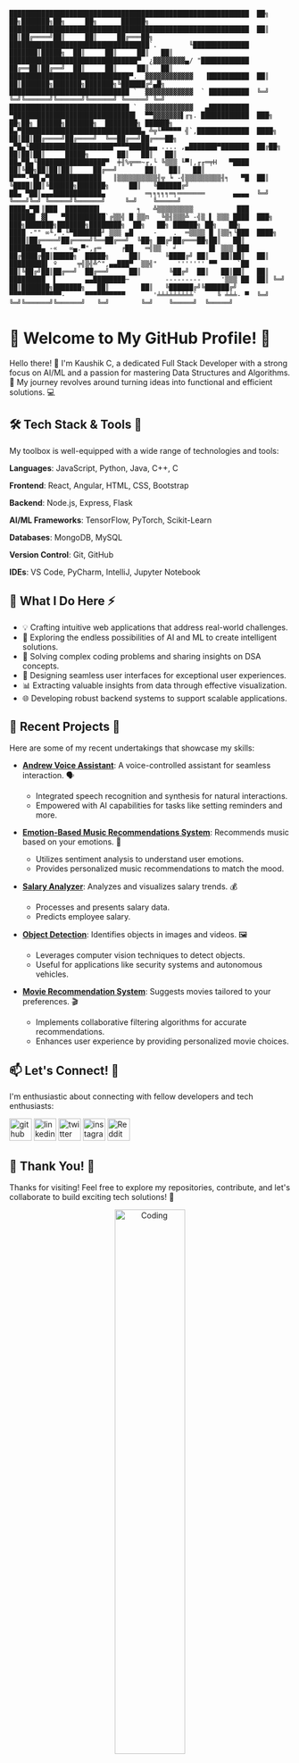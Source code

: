 ```
████████████████████████████████████████████████████████████  ██╗  ██╗███████╗██╗     ██╗      ██████╗
████████████████████████████████████████████████████████████  ██║  ██║██╔════╝██║     ██║     ██╔═══██╗
███████████████████████████████████`.        ╙██████████████  ███████║█████╗  ██║     ██║     ██║   ██║
████████████████████████████████▀  ¿▓▓▓▓▓▓▓▓▄/ "████████████  ██╔══██║██╔══╝  ██║     ██║     ██║   ██║
██████████████████████████████▀.  ▓▓▓▓▓▓▓▓▓▓▓▓   ▐██████████  ██║  ██║███████╗███████╗███████╗╚██████╔╝▄█╗
██████████████████████████████ `  ▓▓▓▓▓▓▓▓▓▓▓▓  ` ██████████  ╚═╝  ╚═╝╚══════╝╚══════╝╚══════╝ ╚═════╝ ╚═╝
██████████████████████████████ `  ▓▓▓▓▓▓▓▓▓▓▓▓   ▄██████████
▀██████████████████████████████▌  ▀▀▓▓▓▓▓▓▓▌╓╖. ████████████  ███╗   ██╗██╗ ██████╗███████╗  ████████╗ ██████╗
█▄▀██████████████████████████████▄ ╩╦╙▀▀▀▀▀ ╣`,█████████████  ████╗  ██║██║██╔════╝██╔════╝  ╚══██╔══╝██╔═══██╗
▄▀█▄╙█████████████████████▀▀▀▀█████▄▄ .... ,▄███████▀███████  ██╔██╗ ██║██║██║     █████╗       ██║   ██║   ██║
██▄▀█▄╙█████████████████▀  ╪╢%╦══~╓,└ ╚▒▒▒ ╙▀|,╓╓═╤H   ▀████  ██║╚██╗██║██║██║     ██╔══╝       ██║   ██║   ██║
█▀▀▀-▀█▌▄▀█████████████   ║▒▒▒▒▒▒▒▒▒▒╢╦ ╘ -╣▒▒▒▒▒▒▒▒▒╢╕   ▀█  ██║ ╚████║██║╚██████╗███████╗     ██║   ╚██████╔╝
██▄ ▀██║▄▄▄████████████▄          ═╕╕╕╕╕═╕═══════       ▄▄▄▄  ╚═╝  ╚═══╝╚═╝ ╚═════╝╚══════╝     ╚═╝    ╚═════╝
████▄▀█▌║███  ████████▌         ╕   ╩▒▒▒▒▒▒▒▒▒           ███
██████▌ ▓▌   ▀██████████`╔▒▒╣ █ ▒▒m   ╚▒╢▒▒▒╩ -╣▒ ▌ ▒▒▒ ████  ███╗   ███╗███████╗███████╗████████╗  ██╗   ██╗ ██████╗ ██╗   ██╗
████ -"" ∞╙,▀.╙▀███████╜ ▒▒▒ ▄█     -    .  ═▒▒▒▒ █ ║▒▒╕└███  ████╗ ████║██╔════╝██╔════╝╚══██╔══╝  ╚██╗ ██╔╝██╔═══██╗██║   ██║
████████▄ -«   ∞▄.▀",╓═     ╒██   ═╣▒▒ ` ╛        █▌ ▒▒▒ ███  ██╔████╔██║█████╗  █████╗     ██║      ╚████╔╝ ██║   ██║██║   ██║
█████████▌ º     ╤╣▒╣╩^",▄▄███▀  ▒▒╣"     ''''''' ▀▀     `██  ██║╚██╔╝██║██╔══╝  ██╔══╝     ██║       ╚██╔╝  ██║   ██║██║   ██║
█████████  ▌       ▄▄████████─         ---------     '▒▒▒ ██  ██║ ╚═╝ ██║███████╗███████╗   ██║        ██║   ╚██████╔╝╚██████╔╝
▀▀▀▀▀▀▀▀▀▀▀▀▀-     ▀▀▀▀▀▀▀▀▀▀       '╧╧╧╧╧╧╧╧╧`     ╚ ╧╧╧- ▀  ╚═╝     ╚═╝╚══════╝╚══════╝   ╚═╝        ╚═╝    ╚═════╝  ╚═════╝
```

# 👋 Welcome to My GitHub Profile! 🚀

Hello there! 👋 I'm Kaushik C, a dedicated Full Stack Developer with a strong focus on AI/ML and a passion for mastering Data Structures and Algorithms. 🌟 My journey revolves around turning ideas into functional and efficient solutions. 💻

## 🛠️ Tech Stack & Tools 🧰

My toolbox is well-equipped with a wide range of technologies and tools:

**Languages**: JavaScript, Python, Java, C++, C

**Frontend**: React, Angular, HTML, CSS, Bootstrap

**Backend**: Node.js, Express, Flask

**AI/ML Frameworks**: TensorFlow, PyTorch, Scikit-Learn

**Databases**: MongoDB, MySQL

**Version Control**: Git, GitHub

**IDEs**: VS Code, PyCharm, IntelliJ, Jupyter Notebook

## 🚀 What I Do Here ⚡

- 💡 Crafting intuitive web applications that address real-world challenges.
- 🤖 Exploring the endless possibilities of AI and ML to create intelligent solutions.
- 🧩 Solving complex coding problems and sharing insights on DSA concepts.
- 🎨 Designing seamless user interfaces for exceptional user experiences.
- 📊 Extracting valuable insights from data through effective visualization.
- 🌐 Developing robust backend systems to support scalable applications.

## 🌈 Recent Projects 🚧

Here are some of my recent undertakings that showcase my skills:

- **[Andrew Voice Assistant](https://github.com/Hy-per-ion/andrew-voice-assistant)**: A voice-controlled assistant for seamless interaction. 🗣️
  - Integrated speech recognition and synthesis for natural interactions.
  - Empowered with AI capabilities for tasks like setting reminders and more.

- **[Emotion-Based Music Recommendations System](https://github.com/Hy-per-ion/emotion-based-music-recommendations-system)**: Recommends music based on your emotions. 🎵
  - Utilizes sentiment analysis to understand user emotions.
  - Provides personalized music recommendations to match the mood.

- **[Salary Analyzer](https://github.com/Hy-per-ion/salary-analyser)**: Analyzes and visualizes salary trends. 💰
  - Processes and presents salary data.
  - Predicts employee salary.

- **[Object Detection](https://github.com/Hy-per-ion/object-detection)**: Identifies objects in images and videos. 🖼️
  - Leverages computer vision techniques to detect objects.
  - Useful for applications like security systems and autonomous vehicles.

- **[Movie Recommendation System](https://github.com/Hy-per-ion/movie-recommendation-system)**: Suggests movies tailored to your preferences. 🎬
  - Implements collaborative filtering algorithms for accurate recommendations.
  - Enhances user experience by providing personalized movie choices.


## 📫 Let's Connect! 🤝

I'm enthusiastic about connecting with fellow developers and tech enthusiasts:

[<img src='https://cdn.jsdelivr.net/npm/simple-icons@3.0.1/icons/github.svg' alt='github' height='40'>](https://github.com/Hy-per-ion) [<img src='https://cdn.jsdelivr.net/npm/simple-icons@3.0.1/icons/linkedin.svg' alt='linkedin' height='40'>](https://www.linkedin.com/in/kaushik123/) [<img src='https://cdn.jsdelivr.net/npm/simple-icons@3.0.1/icons/twitter.svg' alt='twitter' height='40'>](https://twitter.com/KaushikC17) [<img src='https://cdn.jsdelivr.net/npm/simple-icons@3.0.1/icons/instagram.svg' alt='instagram' height='40'>](https://www.instagram.com/__kaushik.c__/) [<img src='https://cdn.jsdelivr.net/npm/simple-icons@3.0.1/icons/reddit.svg' alt='Reddit' height='40'>](https://www.reddit.com/user/kaushik_css/)

## 🎉 Thank You! 🎉

Thanks for visiting! Feel free to explore my repositories, contribute, and let's collaborate to build exciting tech solutions! 🌟

<div align="center">
  <img src="(https://svg-banners.vercel.app/api?type=glitch&text1=glitch🤹&width=800&height=400)" alt="Coding" width="50%">
</div>
